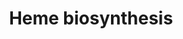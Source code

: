 ---
annotations:
- id: PW:0000218
  parent: regulatory pathway
  type: Pathway Ontology
  value: heme biosynthetic pathway
authors:
- MaintBot
- Mills42
- Egonw
- Mkutmon
- Jmelius
- Eweitz
- Khanspers
citedin: ''
communities: []
description: 'The enzymatic process that produces heme is porphyrin synthesis. The
  process is highly conserved across biology. In humans, this pathway serves almost
  exclusively to form heme.  Heme biosynthesis starts with the synthesis of D-Aminolevulinic
  acid (dALA or δALA) from the amino acid glycine and succinyl-CoA, which is produced
  in the TCA cycle (Krebs cycle). This reaction is catalyzed by ALA synthase, which
  is a rate-limiting enzyme that is regulated by intracellular glucose and heme levels.  The
  major organs for heme synthesis are the liver and the bone marrow.  Source: Adapted
  from [Wikipedia](https://en.wikipedia.org/wiki/Heme).'
last-edited: 2025-07-08
ndex: null
organisms:
- Anopheles gambiae
redirect_from:
- /index.php/Pathway:WP1221
- /instance/WP1221
- /instance/WP1221_r139837
revision: r139837
schema-jsonld:
- '@context': https://schema.org/
  '@id': https://wikipathways.github.io/pathways/WP1221.html
  '@type': Dataset
  creator:
    '@type': Organization
    name: WikiPathways
  description: 'The enzymatic process that produces heme is porphyrin synthesis. The
    process is highly conserved across biology. In humans, this pathway serves almost
    exclusively to form heme.  Heme biosynthesis starts with the synthesis of D-Aminolevulinic
    acid (dALA or δALA) from the amino acid glycine and succinyl-CoA, which is produced
    in the TCA cycle (Krebs cycle). This reaction is catalyzed by ALA synthase, which
    is a rate-limiting enzyme that is regulated by intracellular glucose and heme
    levels.  The major organs for heme synthesis are the liver and the bone marrow.  Source:
    Adapted from [Wikipedia](https://en.wikipedia.org/wiki/Heme).'
  keywords:
  - AgaP_AGAP003184
  - AgaP_AGAP003704
  - AgaP_AGAP003719
  - AgaP_AGAP004749
  - AgaP_AGAP008064
  - AgaP_AGAP010935
  - AgaP_AGAP011080
  - AgaP_AGAP011895
  - CO₂
  - CoA
  - H₂O
  - H₂O₂
  - NH3
  - O₂
  - Porphobilinogen
  license: CC0
  name: Heme biosynthesis
seo: CreativeWork
title: Heme biosynthesis
wpid: WP1221
---